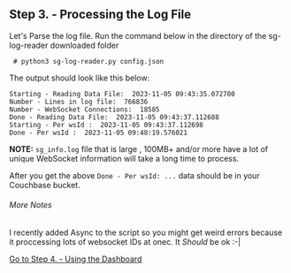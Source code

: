 ## Step 3. - Processing the Log File

Let's Parse the log file. Run the command below in the directory of the sg-log-reader downloaded folder

```console
 # python3 sg-log-reader.py config.json
```

 The output should look like this below:


```console
Starting - Reading Data File:  2023-11-05 09:43:35.072700
Number - Lines in log file:  766836
Number - WebSocket Connections:  18585
Done - Reading Data File:  2023-11-05 09:43:37.112688
Starting - Per wsId :  2023-11-05 09:43:37.112698
Done - Per wsId :  2023-11-05 09:48:19.576021
```
 **NOTE:** `sg_info.log` file that is large , 100MB+ and/or more have a lot of unique WebSocket information will take a long time to process.

After you get the above `Done - Per wsId: ...` data should be in your Couchbase bucket.

###### More Notes
I recently added Async to the script so you might get weird errors because it proccessing lots of websocket IDs at onec. It <i>Should</i> be ok :-|

[Go to Step 4. - Using the Dashboard](/using)
